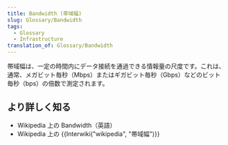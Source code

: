 ```yaml
---
title: Bandwidth (帯域幅)
slug: Glossary/Bandwidth
tags:
  - Glossary
  - Infrastructure
translation_of: Glossary/Bandwidth
---
```

<p>帯域幅は、一定の時間内にデータ接続を通過できる情報量の尺度です。これは、通常、メガビット毎秒（Mbps）またはギガビット毎秒（Gbps）などのビット毎秒（bps）の倍数で測定されます。</p>

<h2 id="Learn_more" name="Learn_more">より詳しく知る</h2>

<ul>
 <li>Wikipedia 上の Bandwidth（英語）</li>
 <li>Wikipedia 上の {{Interwiki("wikipedia", "帯域幅")}}</li>
</ul>
